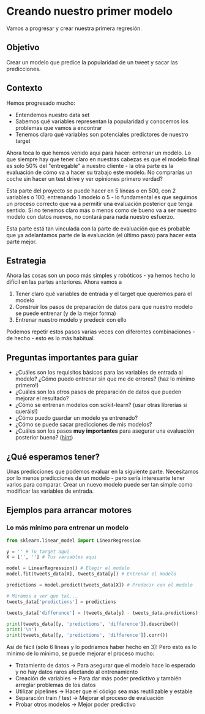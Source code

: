 # Creando nuestro primer modelo
Vamos a progresar y crear nuestra primera regresión.

## Objetivo
Crear un modelo que predice la popularidad de un tweet y sacar las predicciones.

## Contexto
Hemos progresado mucho:

* Entendemos nuestro data set
* Sabemos qué variables representan la popularidad y conocemos los problemas que vamos a encontrar
* Tenemos claro qué variables son potenciales predictores de nuestro target

Ahora toca lo que hemos venido aquí para hacer: entrenar un modelo. Lo que siempre hay que tener claro en nuestras cabezas es que el modelo final es solo 50% del "entregable" a nuestro cliente - la otra parte es la evaluación de cómo va a hacer su trabajo este modelo. No comprarías un coche sin hacer un test drive y ver opiniones primero verdad?

Esta parte del proyecto se puede hacer en 5 líneas o en 500, con 2 variables o 100, entrenando 1 modelo o 5 - lo fundamental es que seguimos un proceso correcto que va a permitir una evaluación posterior que tenga sentido. Si no tenemos claro más o menos como de bueno va a ser nuestro modelo con datos nuevos, no contará para nada nuestro esfuerzo.

Esta parte está tan vinculada con la parte de evaluación que es probable que ya adelantamos parte de la evaluación (el último paso) para hacer esta parte mejor.

## Estrategia
Ahora las cosas son un poco más simples y robóticos - ya hemos hecho lo difícil en las partes anteriores. Ahora vamos a

1. Tener claro qué variables de entrada y el target que queremos para el modelo
2. Construir los pasos de preparación de datos para que nuestro modelo se puede entrenar (y de la mejor forma)
3. Entrenar nuestro modelo y predecir con ello

Podemos repetir estos pasos varias veces con diferentes combinaciones - de hecho - esto es lo más habitual.

## Preguntas importantes para guiar

* ¿Cuáles son los requisitos básicos para las variables de entrada al modelo? ¿Cómo puedo entrenar sin que me de errores? (haz lo minimo primero!)
* ¿Cuáles son los otros pasos de preparación de datos que pueden mejorar el resultado?
* ¿Cómo se entrenan modelos con scikit-learn? (usar otras librerías si queráis!)
* ¿Cómo puedo guardar un modelo ya entrenado?
* ¿Cómo se puede sacar predicciones de mis modelos?
* ¿Cuáles son los pasos **muy importantes** para asegurar una evaluación posterior buena? ([hint](https://scikit-learn.org/stable/modules/generated/sklearn.model_selection.train_test_split.html))

## ¿Qué esperamos tener?
Unas predicciones que podemos evaluar en la siguiente parte. Necesitamos por lo menos predicciones de un modelo - pero sería interesante tener varios para comparar. Crear un nuevo modelo puede ser tan simple como modificar las variables de entrada.

## Ejemplos para arrancar motores

### Lo más mínimo para entrenar un modelo
```python
from sklearn.linear_model import LinearRegression

y = '' # Tu target aqui
X = ['', ''] # Tus variables aqui

model = LinearRegression() # Elegir el modelo
model.fit(tweets_data[X], tweets_data[y]) # Entrenar el modelo

predictions = model.predict(tweets_data[X]) # Predecir con el modelo

# Miramos a ver que tal...
tweets_data['predictions'] = predictions

tweets_data['difference'] = (tweets_data[y] - tweets_data.predictions)

print(tweets_data[[y, 'predictions', 'difference']].describe())
print('\n')
print(tweets_data[[y, 'predictions', 'difference']].corr())
```
Así de fácil (sólo 6 líneas y lo podríamos haber hecho en 3)! Pero esto es lo minimo de lo mínimo, se puede mejorar el proceso mucho:

* Tratamiento de datos -> Para asegurar que el modelo hace lo esperado y no hay datos raros afectando al entrenamiento
* Creación de variables -> Para dar más poder predictivo y también arreglar problemas de los datos
* Utilizar pipelines -> Hacer que el código sea más reutilizable y estable
* Separación train / test -> Mejorar el proceso de evaluación
* Probar otros modelos -> Mejor poder predictivo
